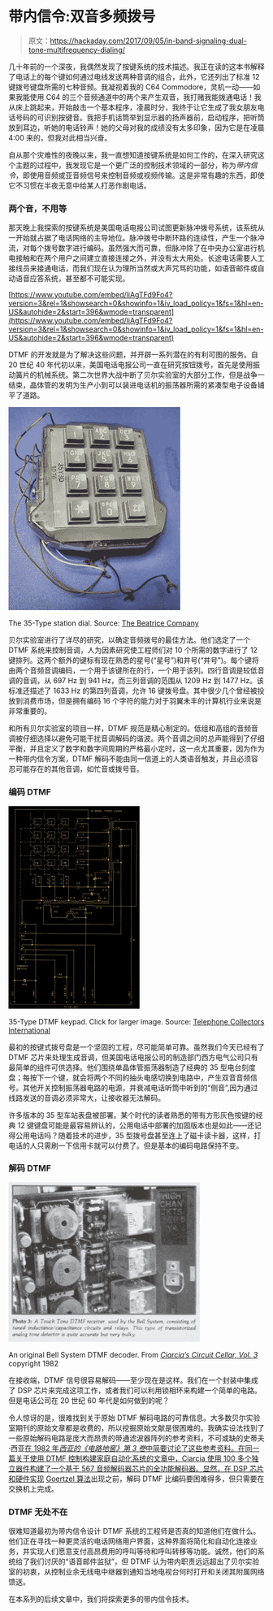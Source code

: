 # 带内信令:双音多频拨号

> 原文：<https://hackaday.com/2017/09/05/in-band-signaling-dual-tone-multifrequency-dialing/>

几十年前的一个深夜，我偶然发现了按键系统的技术描述。我正在读的这本书解释了电话上的每个键如何通过电线发送两种音调的组合，此外，它还列出了标准 12 键拨号键盘所需的七种音频。我凝视着我的 C64 Commodore，灵机一动——如果我能使用 C64 的三个音频通道中的两个来产生双音，我打赌我能拨通电话！我从床上跳起来，开始敲击一个基本程序，凌晨时分，我终于让它生成了我女朋友电话号码的可识别按键音。我把手机话筒举到显示器的扬声器前，启动程序，把听筒放到耳边，听她的电话铃声！她的父母对我的成绩没有太多印象，因为它是在凌晨 4:00 来的，但我对此相当兴奋。

自从那个灾难性的夜晚以来，我一直想知道按键系统是如何工作的，在深入研究这个主题的过程中，我发现它是一个更广泛的控制技术领域的一部分，称为*带内信令*，即使用音频或亚音频信号来控制音频或视频传输。这是非常有趣的东西，即使它不习惯在半夜无意中给某人打恶作剧电话。

### 两个音，不用等

那天晚上我探索的按键系统是美国电话电报公司试图更新脉冲拨号系统，该系统从一开始就占据了电话网络的主导地位。脉冲拨号中断环路的连续性，产生一个脉冲流，对每个拨号数字进行编码。虽然强大而可靠，但脉冲除了在中央办公室进行机电接触和在两个用户之间建立直接连接之外，并没有太大用处。长途电话需要人工接线员来接通电话，而我们现在认为理所当然或大声咒骂的功能，如语音邮件或自动语音应答系统，甚至都不可能实现。

 [https://www.youtube.com/embed/liAgTFd9Fo4?version=3&rel=1&showsearch=0&showinfo=1&iv_load_policy=1&fs=1&hl=en-US&autohide=2&start=396&wmode=transparent](https://www.youtube.com/embed/liAgTFd9Fo4?version=3&rel=1&showsearch=0&showinfo=1&iv_load_policy=1&fs=1&hl=en-US&autohide=2&start=396&wmode=transparent)



DTMF 的开发就是为了解决这些问题，并开辟一系列潜在的有利可图的服务。自 20 世纪 40 年代初以来，美国电话电报公司一直在研究按钮拨号，首先是使用振动簧片的机械系统。第二次世界大战中断了贝尔实验室的大部分工作，但是战争一结束，晶体管的发明为生产小到可以装进电话机的振荡器所需的紧凑型电子设备铺平了道路。

[![](img/ace6a1ef745ff9aa88e3a3bb46fab601.png)](https://hackaday.com/wp-content/uploads/2017/08/front_view.jpg)

The 35-Type station dial. Source: [The Beatrice Company](http://www.beatriceco.com/bti/porticus/bell/telephones-technical_dials-touchtone.html)

贝尔实验室进行了详尽的研究，以确定音频拨号的最佳方法。他们选定了一个 DTMF 系统来控制音调，人为因素研究使工程师们对 10 个所需的数字进行了 12 键排列。这两个额外的键标有现在熟悉的星号(“星号”)和井号(“井号”)。每个键将由两个音频音调编码，一个用于该键所在的行，一个用于该列。四行音调是较低音调的音调，从 697 Hz 到 941 Hz，而三列音调的范围从 1209 Hz 到 1477 Hz。该标准还描述了 1633 Hz 的第四列音调，允许 16 键拨号盘。其中很少几个曾经被投放到消费市场，但是拥有编码 16 个字符的能力对于羽翼未丰的计算机行业来说是非常重要的。

和所有贝尔实验室的项目一样，DTMF 规范是精心制定的。低组和高组的音频音调被仔细选择以避免可能干扰音调解码的谐波。两个音调之间的总声能得到了仔细平衡，并且定义了数字和数字间周期的严格最小定时，这一点尤其重要，因为作为一种带内信令方案，DTMF 解码不能由同一信道上的人类语音触发，并且必须容忍可能存在的其他音调，如忙音或拨号音。

### 编码 DTMF

[![](img/4d2d69cd94b033f2009ffb722bb855ed.png)](https://hackaday.com/wp-content/uploads/2017/08/35a3a-1.jpg)

35-Type DTMF keypad. Click for larger image. Source: [Telephone Collectors International](http://www.telephonecollectors.info/)

最初的按键式拨号盘是一个坚固的工程，尽可能简单可靠。虽然我们今天已经有了 DTMF 芯片来处理生成音调，但美国电话电报公司的制造部门西方电气公司只有最简单的组件可供选择。他们围绕单晶体管振荡器制造了经典的 35 型电台刻度盘；每按下一个键，就会将两个不同的抽头电感切换到电路中，产生双音音频信号。其他开关控制振荡器电路的电源，并衰减电话听筒中听到的“侧音”,因为通过线路发送的音调必须非常大，让接收器无法解码。

许多版本的 35 型车站表盘被部署。某个时代的读者熟悉的带有方形灰色按键的经典 12 键键盘可能是最容易辨认的，公用电话中部署的加固版本也是如此——还记得公用电话吗？随着技术的进步，35 型拨号盘甚至连上了磁卡读卡器，这样，打电话的人只需刷一下信用卡就可以付费了。但是基本的编码电路保持不变。

### 解码 DTMF

[![](img/6e8e7748547f7242e6ea3b22ffb63b3d.png)](https://hackaday.com/wp-content/uploads/2017/08/decoder.png)

An original Bell System DTMF decoder. From [*Ciarcia’s Circuit Cellar, Vol. 3*](https://books.google.com/books?printsec=frontcover&id=zAsN0XCHbFsC#v=onepage&q&f=true) copyright 1982

在接收端，DTMF 信号很容易解码——至少现在是这样。我们在一个封装中集成了 DSP 芯片来完成这项工作，或者我们可以利用锁相环来构建一个简单的电路。但是电话公司在 20 世纪 60 年代是如何做到的呢？

令人惊讶的是，很难找到关于原始 DTMF 解码电路的可靠信息。大多数贝尔实验室期刊的原始文章都是收费的，所以挖掘原始文献是很困难的。我确实设法找到了一些原始解码电路是庞大而昂贵的带通滤波器阵列的参考资料，不可或缺的史蒂夫·西亚[在 1982 年*西亚的《电路地窖》第 3 卷*中简要讨论了这些参考资料。在同一篇关于使用 DTMF 控制构建家庭自动化系统的文章中，Ciarcia 使用 100 多个独立器件构建了一个基于 567 音频解码器芯片的全功能解码器。显然，在 DSP 芯片和硬件实现](https://books.google.com/books?id=zAsN0XCHbFsC&lpg=PP1&pg=PA210#v=onepage&q&f=true) [Goertzel 算法](https://en.wikipedia.org/wiki/Goertzel_algorithm)出现之前，解码 DTMF 比编码要困难得多，但只需要在交换机上完成。

### DTMF 无处不在

很难知道最初为带内信令设计 DTMF 系统的工程师是否真的知道他们在做什么。他们正在寻找一种更灵活的电话网络用户界面，这种界面将简化和自动化连接业务，并实现人们愿意支付高昂费用的呼叫等待和呼叫转移等功能。诚然，他们的系统给了我们讨厌的“语音邮件监狱”，但 DTMF 认为带内职责远远超出了贝尔实验室的初衷，从控制业余无线电中继器到通知当地电视台何时打开和关闭其附属网络馈送。

在本系列的后续文章中，我们将探索更多的带内信令技术。
